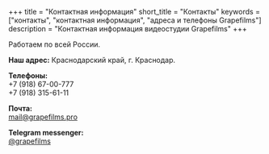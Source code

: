+++
title = "Контактная информация"
short_title = "Контакты"
keywords = ["контакты", "контактная информация", "адреса и телефоны Grapefilms"]
description = "Контактная информация видеостудии Grapefilms"
+++

Работаем по всей России.

**Наш адрес:** Краснодарский край, г. Краснодар.

**Телефоны:**
<br/>+7 (918) 67-00-777
<br/>+7 (918) 315-61-11

**Почта:**
<br/><a href="mailto:mail@grapefilms.pro?subj=videoproduction">mail@grapefilms.pro</a>

**Telegram messenger:**
<br/>[@grapefilms](http://telegram.me/grapefilms)

<!--
**Социальные сети**
<br/>[Facebook](https://www.facebook.com/grapefilms)
<br/>[Вконтакте](https://vk.com/grapefilmspro)
<br/>[Instagram](https://instagram.com/grapefilms/)
-->